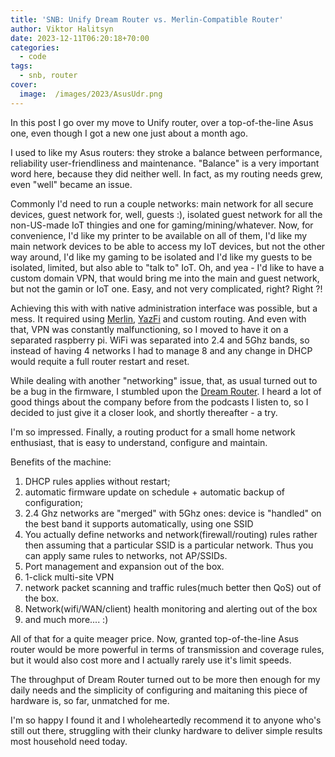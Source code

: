 ```yaml
---
title: 'SNB: Unify Dream Router vs. Merlin-Compatible Router'
author: Viktor Halitsyn
date: 2023-12-11T06:20:18+70:00
categories:
  - code
tags:
  - snb, router
cover:
  image:  /images/2023/AsusUdr.png
---
```


In this post I go over my move to Unify router, over a top-of-the-line Asus one, even though I got a new one just about a month ago.

I used to like my Asus routers: they stroke a balance between performance, reliability user-friendliness and maintenance. "Balance" is a very important word here, because they did neither well. In fact, as my routing needs grew, even "well" became an issue.

Commonly I'd need to run a couple networks: main network for all secure devices, guest network for, well, guests :), isolated guest network for all the non-US-made IoT thingies and one for gaming/mining/whatever. Now, for convenience, I'd like my printer to be available on all of them, I'd like my main network devices to be able to access my IoT devices, but not the other way around, I'd like my gaming to be isolated and I'd like my guests to be isolated, limited, but also able to "talk to" IoT. Oh, and yea - I'd like to have a custom domain VPN, that would bring me into the main and guest network, but not the gamin or IoT one. 
Easy, and not very complicated, right? Right ?!

Achieving this with with native administration interface was possible, but a mess. It required using [Merlin][1], [YazFi][2] and custom routing. And even with that, VPN was constantly malfunctioning, so I moved to have it on a separated raspberry pi. WiFi was separated into 2.4 and 5Ghz bands, so instead of having 4 networks I had to manage 8 and any change in DHCP would requite a full router restart and reset.

While dealing with another "networking" issue, that, as usual turned out to be a bug in the firmware, I stumbled upon the [Dream Router][3]. I heard a lot of good things about the company before from the podcasts I listen to, so I decided to just give it a closer look, and shortly thereafter - a try.

I'm so impressed. Finally, a routing product for a small home network enthusiast, that is easy to understand, configure and maintain.

Benefits of the machine:

1. DHCP rules applies without restart;
2. automatic firmware update on schedule + automatic backup of configuration;
3. 2.4 Ghz networks are "merged" with 5Ghz ones: device is "handled" on the best band it supports automatically, using one SSID
4. You actually define networks and network(firewall/routing) rules rather then assuming that a particular SSID is a particular network. Thus you can apply same rules to networks, not AP/SSIDs.
5. Port management and expansion out of the box.
6. 1-click multi-site VPN
7. network packet scanning and traffic rules(much better then QoS) out of the box.
8. Network(wifi/WAN/client) health monitoring and alerting out of the box
9. and much more.... :)

All of that for a quite meager price.
Now, granted top-of-the-line Asus router would be more powerful in terms of transmission and coverage rules, but it would also cost more and I actually rarely use it's limit speeds.

The throughput of Dream Router turned out to be more then enough for my daily needs and the simplicity of configuring and maitaning this piece of hardware is, so far, unmatched for me.

I'm so happy I found it and I wholeheartedly recommend it to anyone who's still out there, struggling with their clunky hardware to deliver simple results most household need today.

 [1]: https://www.asuswrt-merlin.net
 [2]: https://github.com/jackyaz/YazFi
 [3]: https://store.ui.com/us/en/products/udr